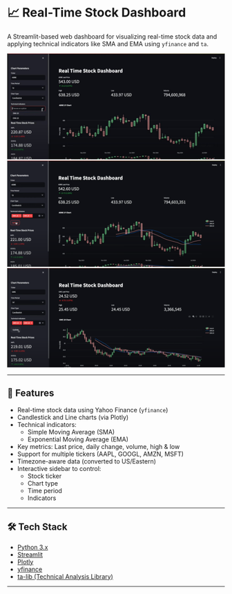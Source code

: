# 📈 Real-Time Stock Dashboard

A Streamlit-based web dashboard for visualizing real-time stock data and applying technical indicators like SMA and EMA using `yfinance` and `ta`.

![Dashboard Screenshot](img1.JPG)
![Dashboard Screenshot](img2.PNG)
![Dashboard Screenshot](img3.PNG)

---

## 🚀 Features

- Real-time stock data using Yahoo Finance (`yfinance`)
- Candlestick and Line charts (via Plotly)
- Technical indicators: 
  - Simple Moving Average (SMA)
  - Exponential Moving Average (EMA)
- Key metrics: Last price, daily change, volume, high & low
- Support for multiple tickers (AAPL, GOOGL, AMZN, MSFT)
- Timezone-aware data (converted to US/Eastern)
- Interactive sidebar to control:
  - Stock ticker
  - Chart type
  - Time period
  - Indicators

---

## 🛠️ Tech Stack

- [Python 3.x](https://www.python.org/)
- [Streamlit](https://streamlit.io/)
- [Plotly](https://plotly.com/python/)
- [yfinance](https://github.com/ranaroussi/yfinance)
- [ta-lib (Technical Analysis Library)](https://github.com/bukosabino/ta)

---
